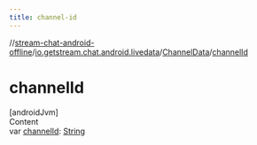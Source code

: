 ```yaml
---
title: channel-id
---
```

//[stream-chat-android-offline](../../../index.md)/[io.getstream.chat.android.livedata](../index.md)/[ChannelData](index.md)/[channelId](channelId.md)



# channelId  
[androidJvm]  
Content  
var [channelId](channelId.md): [String](https://kotlinlang.org/api/latest/jvm/stdlib/kotlin/-string/index.html)  



